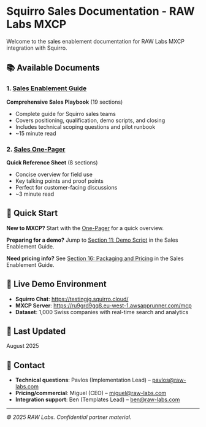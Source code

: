 # Squirro Sales Documentation - RAW Labs MXCP

Welcome to the sales enablement documentation for RAW Labs MXCP integration with Squirro.

## 📚 Available Documents

### 1. [Sales Enablement Guide](sales-enablement-guide.md)
**Comprehensive Sales Playbook** (19 sections)
- Complete guide for Squirro sales teams
- Covers positioning, qualification, demo scripts, and closing
- Includes technical scoping questions and pilot runbook
- ~15 minute read

### 2. [Sales One-Pager](sales-one-pager-mxcp.md) 
**Quick Reference Sheet** (8 sections)
- Concise overview for field use
- Key talking points and proof points
- Perfect for customer-facing discussions
- ~3 minute read

## 🚀 Quick Start

**New to MXCP?** Start with the [One-Pager](sales-one-pager-mxcp.md) for a quick overview.

**Preparing for a demo?** Jump to [Section 11: Demo Script](sales-enablement-guide.md#11-demo-script-3045-minutes) in the Sales Enablement Guide.

**Need pricing info?** See [Section 16: Packaging and Pricing](sales-enablement-guide.md#16-packaging-and-pricing-guidance) in the Sales Enablement Guide.

## 🔗 Live Demo Environment

- **Squirro Chat**: https://testingjg.squirro.cloud/
- **MXCP Server**: https://ru9grd9gq8.eu-west-1.awsapprunner.com/mcp
- **Dataset**: 1,000 Swiss companies with real-time search and analytics

## 📅 Last Updated

August 2025

## 📧 Contact

- **Technical questions**: Pavlos (Implementation Lead) – pavlos@raw-labs.com
- **Pricing/commercial**: Miguel (CEO) – miguel@raw-labs.com
- **Integration support**: Ben (Templates Lead) – ben@raw-labs.com

---

*© 2025 RAW Labs. Confidential partner material.*

